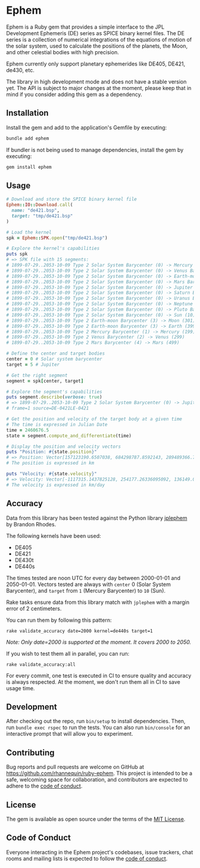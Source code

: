 # Ephem

Ephem is a Ruby gem that provides a simple interface to the JPL Development
Ephemeris (DE) series as SPICE binary kernel files. The DE series is a
collection of numerical integrations of the equations of motion of the solar
system, used to calculate the positions of the planets, the Moon, and other
celestial bodies with high precision.

Ephem currently only support planetary ephemerides like DE405, DE421, de430,
etc.

The library in high development mode and does not have a stable version yet.
The API is subject to major changes at the moment, please keep that in mind if
you consider adding this gem as a dependency.

## Installation

Install the gem and add to the application's Gemfile by executing:

```bash
bundle add ephem
```

If bundler is not being used to manage dependencies, install the gem by
executing:

```bash
gem install ephem
```

## Usage

```rb
# Download and store the SPICE binary kernel file
Ephem::IO::Download.call(
  name: "de421.bsp",
  target: "tmp/de421.bsp"
)

# Load the kernel
spk = Ephem::SPK.open("tmp/de421.bsp")

# Explore the kernel's capabilities
puts spk
# => SPK file with 15 segments:
# 1899-07-29..2053-10-09 Type 2 Solar System Barycenter (0) -> Mercury Barycenter (1)
# 1899-07-29..2053-10-09 Type 2 Solar System Barycenter (0) -> Venus Barycenter (2)
# 1899-07-29..2053-10-09 Type 2 Solar System Barycenter (0) -> Earth-moon Barycenter (3)
# 1899-07-29..2053-10-09 Type 2 Solar System Barycenter (0) -> Mars Barycenter (4)
# 1899-07-29..2053-10-09 Type 2 Solar System Barycenter (0) -> Jupiter Barycenter (5)
# 1899-07-29..2053-10-09 Type 2 Solar System Barycenter (0) -> Saturn Barycenter (6)
# 1899-07-29..2053-10-09 Type 2 Solar System Barycenter (0) -> Uranus Barycenter (7)
# 1899-07-29..2053-10-09 Type 2 Solar System Barycenter (0) -> Neptune Barycenter (8)
# 1899-07-29..2053-10-09 Type 2 Solar System Barycenter (0) -> Pluto Barycenter (9)
# 1899-07-29..2053-10-09 Type 2 Solar System Barycenter (0) -> Sun (10)
# 1899-07-29..2053-10-09 Type 2 Earth-moon Barycenter (3) -> Moon (301)
# 1899-07-29..2053-10-09 Type 2 Earth-moon Barycenter (3) -> Earth (399)
# 1899-07-29..2053-10-09 Type 2 Mercury Barycenter (1) -> Mercury (199)
# 1899-07-29..2053-10-09 Type 2 Venus Barycenter (2) -> Venus (299)
# 1899-07-29..2053-10-09 Type 2 Mars Barycenter (4) -> Mars (499)

# Define the center and target bodies
center = 0 # Solar system barycenter
target = 5 # Jupiter

# Get the right segment
segment = spk[center, target]

# Explore the segment's capabilities
puts segment.describe(verbose: true)
# => 1899-07-29..2053-10-09 Type 2 Solar System Barycenter (0) -> Jupiter Barycenter (5)
# frame=1 source=DE-0421LE-0421

# Get the position and velocity of the target body at a given time
# The time is expressed in Julian Date
time = 2460676.5
state = segment.compute_and_differentiate(time)

# Display the position and velocity vectors
puts "Position: #{state.position}"
# => Position: Vector[157123190.6507038, 684298787.8592143, 289489366.7262833]
# The position is expressed in km

puts "Velocity: #{state.velocity}"
# => Velocity: Vector[-1117315.1437825128, 254177.26336095092, 136149.03901534996]
# The velocity is expressed in km/day
```

## Accuracy

Data from this library has been tested against the Python library [jplephem]
by Brandon Rhodes.

The following kernels have been used:
* DE405
* DE421
* DE430t
* DE440s

The times tested are noon UTC for every day between 2000-01-01 and
2050-01-01. Vectors tested are always with `center` 0 (Solar System Barycenter),
and `target` from `1` (Mercury Barycenter) to `10` (Sun).

Rake tasks ensure data from this library match with `jplephem` with a margin
error of 2 centimeters.

You can run them by following this pattern:

```
rake validate_accuracy date=2000 kernel=de440s target=1
```

_Note: Only date=2000 is supported at the moment. It covers 2000 to 2050._

If you wish to test them all in parallel, you can run:

```
rake validate_accuracy:all
```

For every commit, one test is executed in CI to ensure quality and accuracy
is always respected. At the moment, we don't run them all in CI to save
usage time.

[jplephem]: https://pypi.org/project/jplephem/

## Development

After checking out the repo, run `bin/setup` to install dependencies. Then, run
`bundle exec rspec` to run the tests. You can also run `bin/console` for an
interactive prompt that will allow you to experiment.

## Contributing

Bug reports and pull requests are welcome on GitHub at
https://github.com/rhannequin/ruby-ephem. This project is intended to be a
safe, welcoming space for collaboration, and contributors are expected to adhere
to the [code of conduct].

## License

The gem is available as open source under the terms of the [MIT License].

[MIT License]: (https://opensource.org/licenses/MIT)

## Code of Conduct

Everyone interacting in the Ephem project's codebases, issue trackers, chat
rooms and mailing lists is expected to follow
the [code of conduct].

[code of conduct]: (https://github.com/rhannequin/ephem/blob/main/CODE_OF_CONDUCT.md)